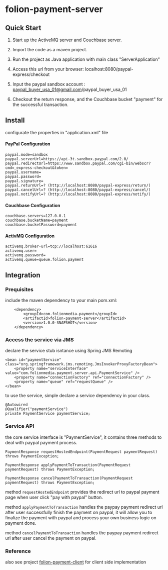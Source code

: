 folion-payment-server
=====================

Quick Start
------------

1. Start up the ActiveMQ server and Couchbase server.

2. Import the code as a maven project.

3. Run the project as Java application with main class "ServerApplication"

4. Access this url from your browser: localhost:8080/paypal-express/checkout

5. Input the paypal sandbox account : paypal_buyer_usa_01@gmail.com/paypal_buyer_usa_01

6. Checkout the return response, and the Couchbase bucket "payment" for the successful transaction.

Install
------------
configurate the properties in "application.xml" file

#### PayPal Configuration
```
paypal.mode=sandbox
paypal.serverUrl=https://api-3t.sandbox.paypal.com/2.0/
paypal.redirectUrl=https://www.sandbox.paypal.com/cgi-bin/webscr?cmd=_express-checkout&token=
paypal.username=
paypal.password=
paypal.signature=
paypal.returnUrl=? (http://localhost:8080/paypal-express/return/)
paypal.cancelUrl=? (http://localhost:8080/paypal-express/cancel/)
paypal.notifyUrl=? (http://localhost:8080/paypal-express/notify/)
```

#### Couchbase Configuration
```
couchbase.servers=127.0.0.1
couchbase.bucketName=payment
couchbase.bucketPassword=payment
```
#### ActivMQ Configuration
```
activemq.broker-url=tcp://localhost:61616
activemq.user=
activemq.password=
activemq.queue=queue.folion.payment
```

Integration
------------

### Prequisites

include the maven dependency to your main pom.xml:

		<dependency>
			<groupId>com.folionmedia.payment</groupId>
			<artifactId>folion-payment-server</artifactId>
			<version>1.0.0-SNAPSHOT</version>
		</dependency>

### Access the service via JMS

declare the service stub isntance using Spring JMS Remoting

	<bean id="paymentService" class="org.springframework.jms.remoting.JmsInvokerProxyFactoryBean">
		<property name="serviceInterface" value="com.folionmedia.payment.server.api.PaymentService" />
		<property name="connectionFactory" ref="connectionFactory" />
		<property name="queue" ref="requestQueue" />
	</bean>

to use the service, simple declare a service dependency in your class.

	@Autowired
	@Qualifier("paymentService")
	private PaymentService paymentService;

### Service API

the core service interface is "PaymentService", it contains three methods to deal with paypal payment process.

	PaymentResponse requestHostedEndpoint(PaymentRequest paymentRequest) throws PaymentException;
	
	PaymentResponse applyPaymentToTransaction(PaymentRequest paymentRequest) throws PaymentException;
	
	PaymentResponse cancelPaymentToTransaction(PaymentRequest paymentRequest) throws PaymentException;

method `requestHostedEndpoint` provides the redirect url to paypal payment page when user click "pay with paypal" button.

method `applyPaymentToTransaction` handles the paypay payment redirect url after user successfully finish the payment on paypal, it will allow you to finalize the payment with paypal and process your own business logic on payment done.

method `cancelPaymentToTransaction` handles the paypay payment redirect url after user cancel the payment on paypal.

### Reference

also see project [folion-payment-client](https://github.com/DeanWade/folion-payment-client) for client side implementation
